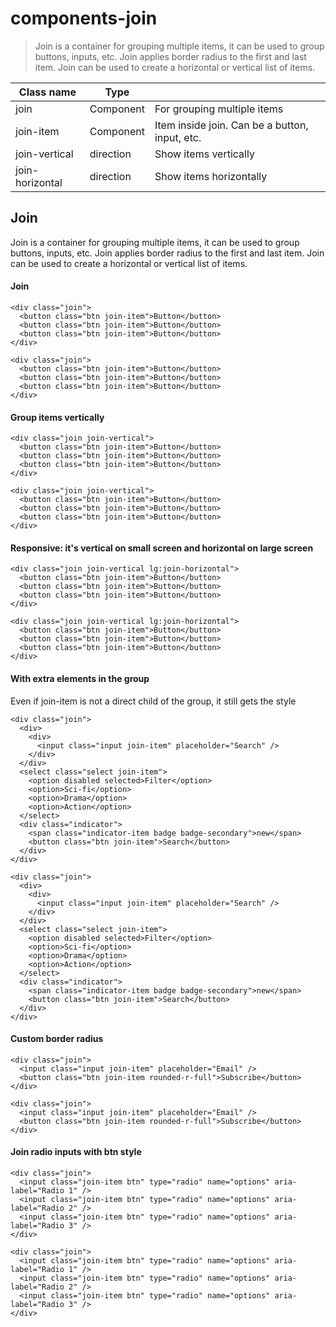 # components-join

> Join is a container for grouping multiple items, it can be used to group buttons, inputs, etc. Join applies border radius to the first and last item. Join can be used to create a horizontal or vertical list of items.

| Class name      | Type      |                                                |
| --------------- | --------- | ---------------------------------------------- |
| join            | Component | For grouping multiple items                    |
| join-item       | Component | Item inside join. Can be a button, input, etc. |
| join-vertical   | direction | Show items vertically                          |
| join-horizontal | direction | Show items horizontally                        |

## Join

Join is a container for grouping multiple items, it can be used to group buttons, inputs, etc. Join applies border radius to the first and last item. Join can be used to create a horizontal or vertical list of items.

[](#join)

#### Join

    <div class="join">
      <button class="btn join-item">Button</button>
      <button class="btn join-item">Button</button>
      <button class="btn join-item">Button</button>
    </div>

    <div class="join">
      <button class="btn join-item">Button</button>
      <button class="btn join-item">Button</button>
      <button class="btn join-item">Button</button>
    </div>

[](#group-items-vertically)

#### Group items vertically

    <div class="join join-vertical">
      <button class="btn join-item">Button</button>
      <button class="btn join-item">Button</button>
      <button class="btn join-item">Button</button>
    </div>

    <div class="join join-vertical">
      <button class="btn join-item">Button</button>
      <button class="btn join-item">Button</button>
      <button class="btn join-item">Button</button>
    </div>

[](#responsive-its-vertical-on-small-screen-and-horizontal-on-large-screen)

#### Responsive: it's vertical on small screen and horizontal on large screen

    <div class="join join-vertical lg:join-horizontal">
      <button class="btn join-item">Button</button>
      <button class="btn join-item">Button</button>
      <button class="btn join-item">Button</button>
    </div>

    <div class="join join-vertical lg:join-horizontal">
      <button class="btn join-item">Button</button>
      <button class="btn join-item">Button</button>
      <button class="btn join-item">Button</button>
    </div>

[](#with-extra-elements-in-the-group)

#### With extra elements in the group

Even if join-item is not a direct child of the group, it still gets the style

    <div class="join">
      <div>
        <div>
          <input class="input join-item" placeholder="Search" />
        </div>
      </div>
      <select class="select join-item">
        <option disabled selected>Filter</option>
        <option>Sci-fi</option>
        <option>Drama</option>
        <option>Action</option>
      </select>
      <div class="indicator">
        <span class="indicator-item badge badge-secondary">new</span>
        <button class="btn join-item">Search</button>
      </div>
    </div>

    <div class="join">
      <div>
        <div>
          <input class="input join-item" placeholder="Search" />
        </div>
      </div>
      <select class="select join-item">
        <option disabled selected>Filter</option>
        <option>Sci-fi</option>
        <option>Drama</option>
        <option>Action</option>
      </select>
      <div class="indicator">
        <span class="indicator-item badge badge-secondary">new</span>
        <button class="btn join-item">Search</button>
      </div>
    </div>

[](#custom-border-radius)

#### Custom border radius

    <div class="join">
      <input class="input join-item" placeholder="Email" />
      <button class="btn join-item rounded-r-full">Subscribe</button>
    </div>

    <div class="join">
      <input class="input join-item" placeholder="Email" />
      <button class="btn join-item rounded-r-full">Subscribe</button>
    </div>

[](#join-radio-inputs-with-btn-style)

#### Join radio inputs with btn style

    <div class="join">
      <input class="join-item btn" type="radio" name="options" aria-label="Radio 1" />
      <input class="join-item btn" type="radio" name="options" aria-label="Radio 2" />
      <input class="join-item btn" type="radio" name="options" aria-label="Radio 3" />
    </div>

    <div class="join">
      <input class="join-item btn" type="radio" name="options" aria-label="Radio 1" />
      <input class="join-item btn" type="radio" name="options" aria-label="Radio 2" />
      <input class="join-item btn" type="radio" name="options" aria-label="Radio 3" />
    </div>

